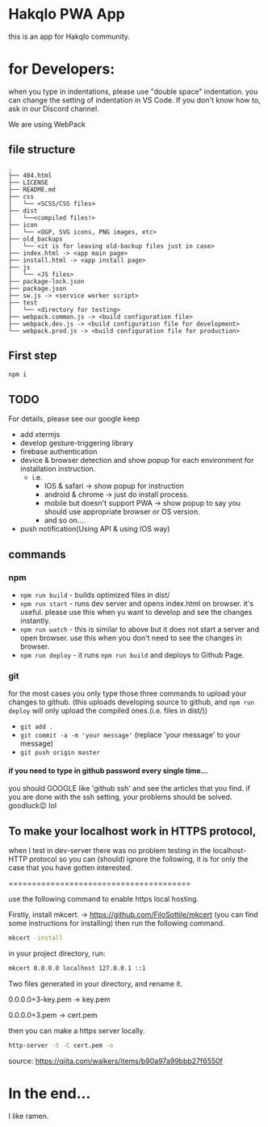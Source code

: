 # Hakqlo PWA App
this is an app for Hakqlo community. 

# for Developers:
when you type in indentations, please use "double space" indentation.
you can change the setting of indentation in VS Code.
If you don't know how to, ask in our Discord channel.

We are using WebPack

## file structure
```
.
├── 404.html
├── LICENSE
├── README.md
├── css
│   └── <SCSS/CSS files>
├── dist
│   └──<compiled files!>
├── icon
│   └── <OGP, SVG icons, PNG images, etc>
├── old_backups
│   └── <it is for leaving old-backup files just in case>
├── index.html -> <app main page>
├── install.html -> <app install page>
├── js
│   └── <JS files>
├── package-lock.json
├── package.json
├── sw.js -> <service worker script>
├── test
│   └── <directory for testing> 
├── webpack.common.js -> <build configuration file>
├── webpack.dev.js -> <build configuration file for development>
└── webpack.prod.js -> <build configuration file for production>

```
## First step

```bash
npm i
```
## TODO
For details, please see our google keep

- add xtermjs
- develop gesture-triggering library
- firebase authentication
- device & browser detection and show popup for each environment for installation instruction. 
  - i.e. 
    - IOS & safari -> show popup for instruction
    - android & chrome -> just do install process.
    - mobile but doesn't support PWA -> show popup to say you should use appropriate browser or OS version.
    - and so on....
- push notification(Using API & using IOS way)
## commands 
### npm 
- `npm run build` - builds optimized files in dist/
- `npm run start` - runs dev server and opens index.html on browser. it's useful. please use this when yu want to develop and see the changes instantly.
- `npm run watch` - this is similar to above but it does not start a server and open browser. use this when you don't need to see the changes in browser.
- `npm run deploy` - it runs `npm run build` and deploys to Github Page.
### git 
for the most cases you only type those three commands to upload your changes to github. (this uploads developing source to github, and `npm run deploy` will only upload the compiled ones.(i.e. files in dist/))
- `git add . `
- `git commit -a -m 'your message'` (replace 'your message' to your message)
- `git push origin master`

#### if you need to type in github password every single time...
you should GOOGLE like 'github ssh' and see the articles that you find. if you are done with the ssh setting, your problems should be solved. goodluck:wink:  lol


## To make your localhost work in HTTPS protocol, 
when I test in dev-server there was no problem testing in the localhost-HTTP protocol so you can (should) ignore the following, it is for only the case that you have gotten interested. 

=======================================  

use the following command to enable https local hosting.

Firstly, install mkcert. -> https://github.com/FiloSottile/mkcert (you can find some instructions for installing)
then run the following command.
```bash
mkcert -install
```
in your project directory, run:
```bash
mkcert 0.0.0.0 localhost 127.0.0.1 ::1
```
Two files generated in your directory, and rename it.

0.0.0.0+3-key.pem -> key.pem

0.0.0.0+3.pem -> cert.pem

then you can make a https server locally.
```bash
http-server -S -C cert.pem -o
```
source: https://qiita.com/walkers/items/b90a97a99bbb27f6550f

# In the end...
  I like ramen.